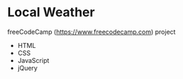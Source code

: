 # Local Weather

freeCodeCamp (https://www.freecodecamp.com) project

- HTML
- CSS
- JavaScript
- jQuery
